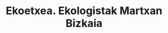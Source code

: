 ---
title: "Ekoetxea. Ekologistak Martxan Bizkaia"
url: /bilbo/ekoetxea-ekologistak-martxan-bizkaia/
shop: libros
---